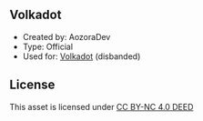 ## Volkadot
- Created by: AozoraDev
- Type: Official
- Used for: [Volkadot](https://github.com/Volkadot/) (disbanded)

## License
This asset is licensed under [CC BY-NC 4.0 DEED](https://creativecommons.org/licenses/by-nc/4.0/)
